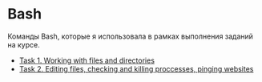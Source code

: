 # Bash
Команды Bash, которые я использовала в рамках выполнения заданий на курсе.

- [Task 1. Working with files and directories](Task_1.txt)
- [Task 2. Editing files, checking and killing proccesses, pinging websites](Task_2.txt)

